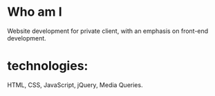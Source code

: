 # Who am I
Website development for private client, with an emphasis on front-end development.
# technologies:
HTML, CSS, JavaScript, jQuery, Media Queries.
